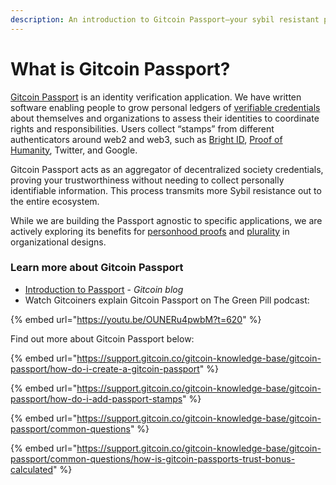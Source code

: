 ```yaml
---
description: An introduction to Gitcoin Passport—your sybil resistant passport to Web3.
---
```


# What is Gitcoin Passport?

[Gitcoin Passport](https://passport.gitcoin.co/#/) is an identity verification application. We have written software enabling people to grow personal ledgers of [verifiable credentials](https://decentralized-id.com/web-standards/w3c/wg/vc/verifiable-credentials/) about themselves and organizations to assess their identities to coordinate rights and responsibilities. Users collect “stamps” from different authenticators around web2 and web3, such as [Bright ID](https://www.brightid.org/), [Proof of Humanity](https://www.proofofhumanity.id/), Twitter, and Google.

Gitcoin Passport acts as an aggregator of decentralized society credentials, proving your trustworthiness without needing to collect personally identifiable information. This process transmits more Sybil resistance out to the entire ecosystem.

While we are building the Passport agnostic to specific applications, we are actively exploring its benefits for [personhood proofs](https://en.wikipedia.org/wiki/Proof\_of\_personhood) and [plurality](https://www.radicalxchange.org/media/blog/why-i-am-a-pluralist/) in organizational designs.

### Learn more about Gitcoin Passport

* [Introduction to Passport](https://gitcoin.co/blog/intro-to-passport) - _Gitcoin blog_
* Watch Gitcoiners explain Gitcoin Passport on The Green Pill podcast:

{% embed url="https://youtu.be/OUNERu4pwbM?t=620" %}

Find out more about Gitcoin Passport below:&#x20;

{% embed url="https://support.gitcoin.co/gitcoin-knowledge-base/gitcoin-passport/how-do-i-create-a-gitcoin-passport" %}

{% embed url="https://support.gitcoin.co/gitcoin-knowledge-base/gitcoin-passport/how-do-i-add-passport-stamps" %}

{% embed url="https://support.gitcoin.co/gitcoin-knowledge-base/gitcoin-passport/common-questions" %}

{% embed url="https://support.gitcoin.co/gitcoin-knowledge-base/gitcoin-passport/common-questions/how-is-gitcoin-passports-trust-bonus-calculated" %}
